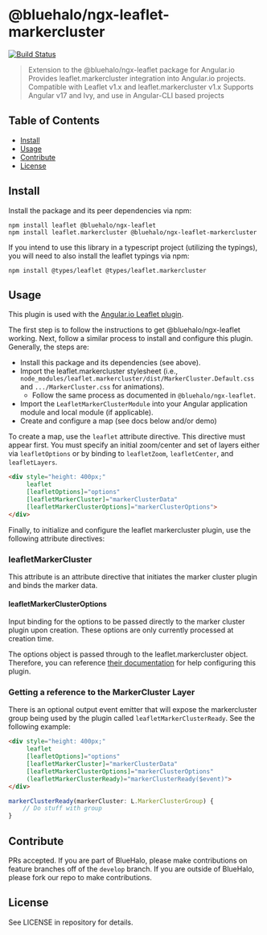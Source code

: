 # @bluehalo/ngx-leaflet-markercluster

[![Build Status][travis-image]][travis-url]

[travis-url]: https://travis-ci.org/Asymmetrik/ngx-leaflet-markercluster/
[travis-image]: https://travis-ci.org/Asymmetrik/ngx-leaflet-markercluster.svg

> Extension to the @bluehalo/ngx-leaflet package for Angular.io
> Provides leaflet.markercluster integration into Angular.io projects. Compatible with Leaflet v1.x and leaflet.markercluster v1.x
> Supports Angular v17 and Ivy, and use in Angular-CLI based projects


## Table of Contents
- [Install](#install)
- [Usage](#usage)
- [Contribute](#contribute)
- [License](#license)


## Install
Install the package and its peer dependencies via npm:
```
npm install leaflet @bluehalo/ngx-leaflet
npm install leaflet.markercluster @bluehalo/ngx-leaflet-markercluster
```

If you intend to use this library in a typescript project (utilizing the typings), you will need to also install the leaflet typings via npm:
```
npm install @types/leaflet @types/leaflet.markercluster
```

## Usage
This plugin is used with the [Angular.io Leaflet plugin](https://github.com/bluehalo/ngx-leaflet).

The first step is to follow the instructions to get @bluehalo/ngx-leaflet working.
Next, follow a similar process to install and configure this plugin.
Generally, the steps are:

- Install this package and its dependencies (see above).
- Import the leaflet.markercluster stylesheet (i.e., `node_modules/leaflet.markercluster/dist/MarkerCluster.Default.css` and `.../MarkerCluster.css` for animations).  
   - Follow the same process as documented in `@bluehalo/ngx-leaflet`.
- Import the `LeafletMarkerClusterModule` into your Angular application module and local module (if applicable).
- Create and configure a map (see docs below and/or demo) 

To create a map, use the ```leaflet``` attribute directive. This directive must appear first.
You must specify an initial zoom/center and set of layers either via ```leafletOptions``` or by binding to ```leafletZoom```, ```leafletCenter```, and ```leafletLayers```.

```html
<div style="height: 400px;"
     leaflet
     [leafletOptions]="options"
     [leafletMarkerCluster]="markerClusterData"
     [leafletMarkerClusterOptions]="markerClusterOptions">
</div>
```

Finally, to initialize and configure the leaflet markercluster plugin, use the following attribute directives:

### leafletMarkerCluster
This attribute is an attribute directive that initiates the marker cluster plugin and binds the marker data. 

#### leafletMarkerClusterOptions
Input binding for the options to be passed directly to the marker cluster plugin upon creation.
These options are only currently processed at creation time.

The options object is passed through to the leaflet.markercluster object.
Therefore, you can reference [their documentation](https://github.com/Leaflet/Leaflet.markercluster) for help configuring this plugin. 


### Getting a reference to the MarkerCluster Layer
There is an optional output event emitter that will expose the markercluster group being used by the plugin called ```leafletMarkerClusterReady```.
See the following example:

```html
<div style="height: 400px;"
     leaflet
     [leafletOptions]="options"
     [leafletMarkerCluster]="markerClusterData"
     [leafletMarkerClusterOptions]="markerClusterOptions"
     (leafletMarkerClusterReady)="markerClusterReady($event)">
</div>
```

```js
markerClusterReady(markerCluster: L.MarkerClusterGroup) {
	// Do stuff with group
}
```


## Contribute
PRs accepted. If you are part of BlueHalo, please make contributions on feature branches off of the ```develop``` branch. If you are outside of BlueHalo, please fork our repo to make contributions.


## License
See LICENSE in repository for details.
